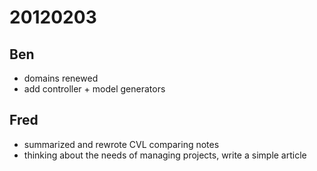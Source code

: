 # 20120203

## Ben
- domains renewed
- add controller + model generators



## Fred
- summarized and rewrote CVL comparing notes
- thinking about the needs of managing projects, write a simple article